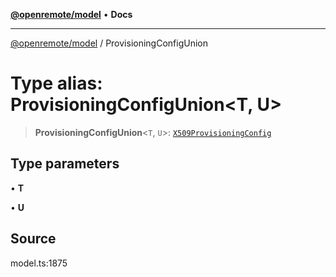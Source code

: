 [**@openremote/model**](../README.md) • **Docs**

***

[@openremote/model](../globals.md) / ProvisioningConfigUnion

# Type alias: ProvisioningConfigUnion\<T, U\>

> **ProvisioningConfigUnion**\<`T`, `U`\>: [`X509ProvisioningConfig`](../interfaces/X509ProvisioningConfig.md)

## Type parameters

• **T**

• **U**

## Source

model.ts:1875
